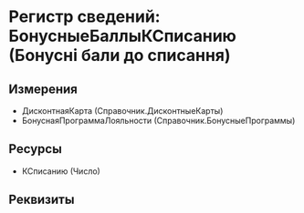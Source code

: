 ﻿# Регистр сведений: БонусныеБаллыКСписанию (Бонусні бали до списання)

## Измерения

- ДисконтнаяКарта (Справочник.ДисконтныеКарты)
- БонуснаяПрограммаЛояльности (Справочник.БонусныеПрограммы)

## Ресурсы

- КСписанию (Число)

## Реквизиты


